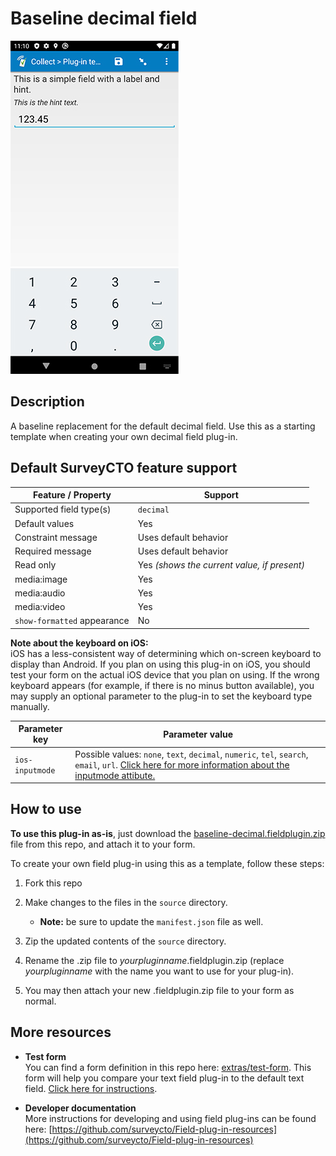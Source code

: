 # Baseline decimal field

![](extras/baseline-decimal.jpg)

## Description

A baseline replacement for the default decimal field. Use this as a starting template when creating your own decimal field plug-in.

## Default SurveyCTO feature support

| Feature / Property | Support |
| --- | --- |
| Supported field type(s) | `decimal`|
| Default values | Yes |
| Constraint message | Uses default behavior |
| Required message | Uses default behavior |
| Read only | Yes *(shows the current value, if present)* |
| media:image | Yes |
| media:audio | Yes |
| media:video | Yes |
| `show-formatted` appearance | No |

**Note about the keyboard on iOS:**  
iOS has a less-consistent way of determining which on-screen keyboard to display than Android. If you plan on using this plug-in on iOS, you should test your form on the actual iOS device that you plan on using. If the wrong keyboard appears (for example, if there is no minus button available), you may supply an optional parameter to the plug-in to set the keyboard type manually. 

| Parameter key | Parameter value |
| --- | --- |
| `ios-inputmode` | Possible values: `none`, `text`, `decimal`, `numeric`, `tel`, `search`, `email`, `url`. [Click here for more information about the inputmode attibute.](https://css-tricks.com/everything-you-ever-wanted-to-know-about-inputmode)|

## How to use

**To use this plug-in as-is**, just download the [baseline-decimal.fieldplugin.zip](baseline-decimal.fieldplugin.zip) file from this repo, and attach it to your form.

To create your own field plug-in using this as a template, follow these steps:

1. Fork this repo
1. Make changes to the files in the `source` directory.

    * **Note:** be sure to update the `manifest.json` file as well.

1. Zip the updated contents of the `source` directory.
1. Rename the .zip file to *yourpluginname*.fieldplugin.zip (replace *yourpluginname* with the name you want to use for your plug-in).
1. You may then attach your new .fieldplugin.zip file to your form as normal.

## More resources

* **Test form**  
You can find a form definition in this repo here: [extras/test-form](extras/test-form). This form will help you compare your text field plug-in to the default text field. [Click here for instructions](/extras/test-form/README.md).

* **Developer documentation**  
More instructions for developing and using field plug-ins can be found here: [https://github.com/surveycto/Field-plug-in-resources](https://github.com/surveycto/Field-plug-in-resources)
